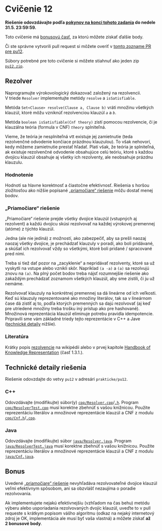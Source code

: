 Cvičenie 12
===========

**Riešenie odovzdávajte podľa
[pokynov na konci tohoto zadania](#technické-detaily-riešenia)
do nedele 31.5. 23:59:59.**

Toto cvičenie má [bonusovú časť](#bonus),
za ktorú môžete získať ďalšie body.

Či ste správne vytvorili pull request si môžete overiť
v [tomto zozname PR pre pu12](https://github.com/pulls?utf8=%E2%9C%93&q=is%3Aopen+is%3Apr+user%3AFMFI-UK-1-AIN-412+base%3Apu12).

Súbory potrebné pre toto cvičenie si môžete stiahnuť ako jeden zip
[`pu12.zip`](https://github.com/FMFI-UK-1-AIN-412/lpi/archive/pu12.zip).

## Rezolver

Naprogramujte výrokovologický dokazovač založený na rezolvencii. V triede
`Resolver` implementujte metódy `resolve` a `isSatisfiable`.

Metóda `Set<Clause> resolve(Clause a, Clause b)` vráti množinu všetkých
klauzúl, ktoré môžu vzniknúť rezolvenciou klauzúl <var>`a`</var>
a <var>`b`</var>.

Metóda `boolean isSatisfiable(Cnf theory)` zistí pomocou rezolvencie, či je
klauzálna teória (formula v CNF) <var>`theory`</var> splniteľná.

Vieme, že teória je nesplniteľná vtt existuje jej zamietnutie (teda rezolvenčné
odvodenie končiace prázdnou klauzulou). To však nehovorí, kedy môžeme
zamietnutie prestať hľadať. Platí však, že teória je splniteľná, ak existuje
rezolvenčné odvodenie obsahujúce celú teóriu, ktoré s každou dvojicu klauzúl
obsahuje aj všetky ich rezolventy, ale neobsahuje prázdnu klauzulu.

### Hodnotenie

Hodnotí sa hlavne korektnosť a čiastočne efektívnosť. Riešenia s horšou
zložitosťou ako nižšie popísané
[„priamočiare“ riešenie](#priamočiare-riešenie) môžu dostať menej bodov.

### „Priamočiare“ riešenie

„Priamočiare“ riešenie prejde všetky dvojice klauzúl (vstupných aj
rezolvent) a každú dvojicu skúsi rezolvovať na každej výrokovej premennej
(atóme) z týchto klauzúl.

Jedna (ale nie jediná) z možností, ako zabezpečiť, aby sa prešli naozaj
naozaj všetky dvojice, je prechádzať klauzuly v poradí, ako boli pridávané,
a skúšať ich rezolvovať vždy so všetkými, ktoré boli pridané / spracované
pred nimi.

Treba si tiež dať pozor na „zacyklenie“ a nepridávať rezolventy, ktoré sa už
vyskytli na vstupe alebo vznikli skôr.
Napríklad `(a -a)` a `(a)` sa rezolvujú znovu na `(a)`.
Na plný počet bodov treba nájsť rozumnejšie riešenie ako zakaždým prechádzať
zoznamom všetkých klauzúl, aby sme zistili, či ju už nemáme.

Rezolvovať klauzuly na konkrétnej premennej sa dá lineárne od ich veľkosti.
Keď sú klauzuly reprezentované ako množiny literálov, tak sa v lineárnom
čase dá zistiť aj to, podľa ktorých premenných sa dajú rezolvovať
(aj keď pre utriedené množiny treba trošku iný prístup ako pre hashované).
Množinová reprezentácia klauzúl eliminuje potrebu pravidla idempotencie.
Pripravili sme vám základné triedy tejto reprezentácie v C++ a Jave
([technické detaily](#technické-detaily-riešenia) nižšie).

### Literatúra

Krátky popis
[rezolvencie](http://en.wikipedia.org/wiki/Resolution_(logic))
na wikipédii alebo v prvej kapitole
[Handbook of Knowledge Representation](http://ii.fmph.uniba.sk/~sefranek/kri/handbook/)
(časť 1.3.1.).

## Technické detaily riešenia

Riešenie odovzdajte do vetvy `pu12` v adresári `prakticke/pu12`.

### C++
Odovzdávajte (modifikujte) súbor(y)
[`cpp/Resolver.cpp`](cpp/Resolver.cpp)/[`.h`](cpp/Resolver.h).
Program [`cpp/ResolverTest.cpp`](cpp/ResolverTest.cpp) musí korektne
zbehnúť s vašou knižnicou.
Použite reprezentáciu literálov a množinové reprezentácie klauzúl a CNF
z modulu [`cpp/Cnf.h`](cpp/Cnf.h)/[`.cpp`](cpp/Cnf.cpp).

### Java
Odovzdávajte (modifikujte) súbor [`java/Resolver.java`](java/Resolver.java).
Program [`java/ResolverTest.java`](java/ResolverTest.java) musí korektne
zbehnúť s vašou knižnicou.
Použite reprezentáciu literálov a množinové reprezentácie klauzúl a CNF
z modulu [`java/Cnf.java`](java/Cnf.java).

## Bonus

Uvedené [„priamočiare“ riešenie](#priamočiare-riešenie) nevyhľadáva
rezolvovateľné dvojice klauzúl veľmi efektívnym spôsobom,
ani sa obzvlášť nezaujíma o poradie rezolvovania.

Ak implementujete nejakú efektívnejšiu (vzhľadom na čas behu) metódu výberu
alebo usporiadania rezolvovaných dvojíc klauzúl, uveďte to v pull requeste
s krátkym popisom vášho algoritmu (odkaz na nejaký internetový zdroj je OK,
implementácia ale musí byť vaša vlastná) a môžete získať **až 2 bonusové
body**.
